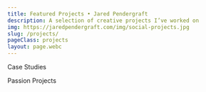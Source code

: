 ```yaml
---
title: Featured Projects • Jared Pendergraft
description: A selection of creative projects I’ve worked on
img: https://jaredpendergraft.com/img/social-projects.jpg
slug: /projects/
pageClass: projects
layout: page.webc
---
```


Case Studies

<script webc:type="render" webc:is="template">
  function() {
    return `<grid webc:nokeep>${this.projects.filter(project => project.type === 'featured').map(project => `<project-tile projectdescription="${project.description}" projectimg="${project.img}" projectname="${project.name}" projectslug="${project.slug}" projectstyle="--brand: ${project.hue}" webc:nokeep></project-tile>`).join("")}</grid>`;
  }
</script>

Passion Projects

<script webc:type="render" webc:is="template">
  function() {
    return `<grid webc:nokeep>${this.projects.filter(project => project.type === 'side').map(project => `<project-tile-side projectdescription="${project.description}" projectimg="${project.img}" projectname="${project.name}" projectslug="${project.external}" webc:nokeep></project-tile-side>`).join("")}</grid>`;
  }
</script>

<style>
  .projects article > p {
    color: var(--color__base--ish);
    font-size: var(--type__size--s--fluid);
    font-variation-settings: 'wght' 600;
    font-weight: 600;
    letter-spacing: 0.0625rem;
    line-height: var(--type__lineheight--m--fluid);
    text-align: center;
    text-transform: uppercase;
  }
</style>
